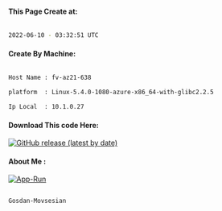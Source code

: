 
   
#### This Page Create at:

```bash

2022-06-10 - 03:32:51 UTC

```

#### Create By Machine:

```bash

Host Name : fv-az21-638

platform  : Linux-5.4.0-1080-azure-x86_64-with-glibc2.2.5

Ip Local  : 10.1.0.27

```
#### Download This code Here:

[![GitHub release (latest by date)](https://img.shields.io/github/v/release/Gosdan-Movsesian/Gosdan?style=for-the-badge&label=Download)](https://github.com/Gosdan-Movsesian/Gosdan/releases) 

</p> 

#### About Me :

[![App-Run](https://github.com/Gosdan-Movsesian/Gosdan/actions/workflows/App-Run.yml/badge.svg)](https://github.com/Gosdan-Movsesian/Gosdan/actions/workflows/App-Run.yml)

```bash

Gosdan-Movsesian

```

